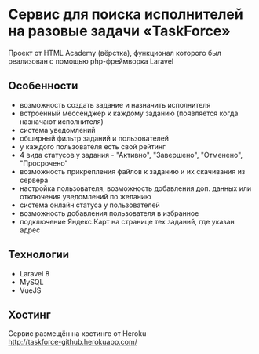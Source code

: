 # Cервис для поиска исполнителей на разовые задачи «TaskForce»

Проект от HTML Academy (вёрстка), функционал которого был реализован с помощью php-фреймворка Laravel

## Особенности

- возможность создать задание и назначить исполнителя
- встроенный мессенджер к каждому заданию (появляется когда назначают исполнителя)
- система уведомлений
- обширный фильтр заданий и пользователей
- у каждого пользователя есть свой рейтинг
- 4 вида статусов у задания - "Активно", "Завершено", "Отменено", "Просрочено"
- возможность прикрепления файлов к заданию и их скачивания из сервера
- настройка пользователя, возможность добавления доп. данных или отключения уведомлений по желанию
- система онлайн статуса у пользователей
- возможность добавления пользователя в избранное
- подключение Яндекс.Карт на странице тех заданий, где указан адрес

## Технологии

- Laravel 8
- MySQL
- VueJS

## Хостинг

Сервис размещён на хостинге от Heroku<br>
http://taskforce-github.herokuapp.com/
